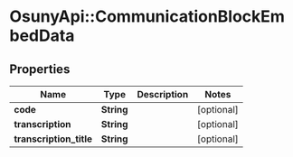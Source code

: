 # OsunyApi::CommunicationBlockEmbedData

## Properties
Name | Type | Description | Notes
------------ | ------------- | ------------- | -------------
**code** | **String** |  | [optional] 
**transcription** | **String** |  | [optional] 
**transcription_title** | **String** |  | [optional] 

